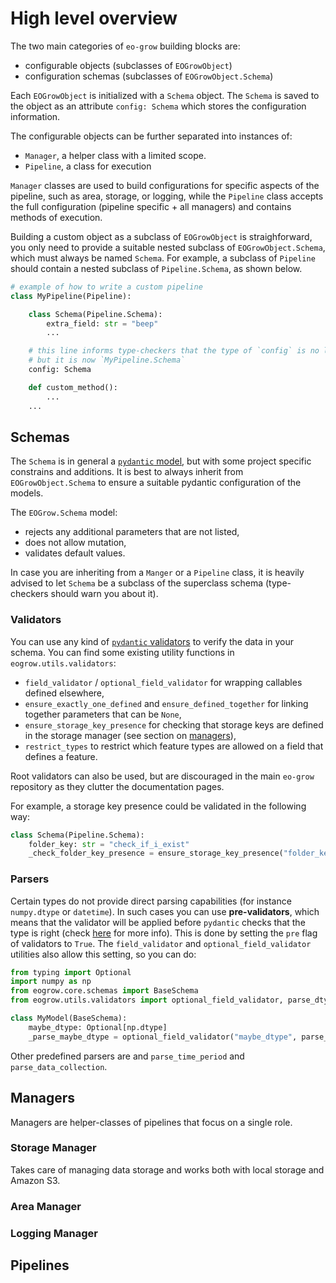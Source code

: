 # High level overview

The two main categories of `eo-grow` building blocks are:

- configurable objects (subclasses of `EOGrowObject`)
- configuration schemas (subclasses of `EOGrowObject.Schema`)

Each `EOGrowObject` is initialized with a `Schema` object. The `Schema` is saved to the object as an attribute `config: Schema` which stores the configuration information.

The configurable objects can be further separated into instances of:

- `Manager`, a helper class with a limited scope.
- `Pipeline`, a class for execution

`Manager` classes are used to build configurations for specific aspects of the pipeline, such as area, storage, or logging, while the `Pipeline` class accepts the full configuration (pipeline specific + all managers) and contains methods of execution.

Building a custom object as a subclass of `EOGrowObject` is straighforward, you only need to provide a suitable nested subclass of `EOGrowObject.Schema`, which must always be named `Schema`. For example, a subclass of `Pipeline` should contain a nested subclass of `Pipeline.Schema`, as shown below.

```python
# example of how to write a custom pipeline
class MyPipeline(Pipeline):

    class Schema(Pipeline.Schema):
        extra_field: str = "beep"
        ...

    # this line informs type-checkers that the type of `config` is no longer `Pipeline.Schema`
    # but it is now `MyPipeline.Schema`
    config: Schema

    def custom_method():
        ...
    ...
```

## Schemas

The `Schema` is in general a [`pydantic` model](https://docs.pydantic.dev/usage/models/), but with some project specific constrains and additions. It is best to always inherit from `EOGrowObject.Schema` to ensure a suitable pydantic configuration of the models.

The `EOGrow.Schema` model:

- rejects any additional parameters that are not listed,
- does not allow mutation,
- validates default values.

In case you are inheriting from a `Manger` or a `Pipeline` class, it is heavily advised to let `Schema` be a subclass of the superclass schema (type-checkers should warn you about it).

### Validators

You can use any kind of [`pydantic` validators](https://docs.pydantic.dev/usage/validators/) to verify the data in your schema. You can find some existing utility functions in `eogrow.utils.validators`:

- `field_validator` / `optional_field_validator` for wrapping callables defined elsewhere,
- `ensure_exactly_one_defined` and `ensure_defined_together` for linking together parameters that can be `None`,
- `ensure_storage_key_presence` for checking that storage keys are defined in the storage manager (see section on [managers](#managers)),
- `restrict_types` to restrict which feature types are allowed on a field that defines a feature.

Root validators can also be used, but are discouraged in the main `eo-grow` repository as they clutter the documentation pages.

For example, a storage key presence could be validated in the following way:

```python
class Schema(Pipeline.Schema):
    folder_key: str = "check_if_i_exist"
    _check_folder_key_presence = ensure_storage_key_presence("folder_key")
```

### Parsers

Certain types do not provide direct parsing capabilities (for instance `numpy.dtype` or `datetime`). In such cases you can use **pre-validators**, which means that the validator will be applied before `pydantic` checks that the type is right (check [here](https://docs.pydantic.dev/usage/validators/#pre-and-per-item-validators) for more info). This is done by setting the `pre` flag of validators to `True`. The `field_validator` and `optional_field_validator` utilities also allow this setting, so you can do:

```python
from typing import Optional
import numpy as np
from eogrow.core.schemas import BaseSchema
from eogrow.utils.validators import optional_field_validator, parse_dtype

class MyModel(BaseSchema):
    maybe_dtype: Optional[np.dtype]
    _parse_maybe_dtype = optional_field_validator("maybe_dtype", parse_dtype, pre=True)
```

Other predefined parsers are and `parse_time_period` and `parse_data_collection`.

## Managers

Managers are helper-classes of pipelines that focus on a single role.

### Storage Manager

Takes care of managing data storage and works both with local storage and Amazon S3.

### Area Manager

### Logging Manager

## Pipelines

